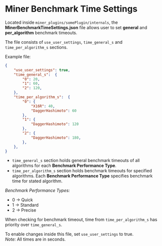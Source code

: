 # Miner Benchmark Time Settings

Located inside `miner_plugins/somePlugin/internals`, the **MinerBenchmarkTimeSettings.json** file allows user to set **general** and **per_algorithm** benchmark timeouts.

The file consists of `use_user_settings`, `time_general_s` and `time_per_algorithm_s` sections.


Example file: 
```JSON
{
    "use_user_settings": true,
    "time_general_s":  {
        "0": 20,
        "1": 60,
        "2": 120,
    },
    "time_per_algorithm_s":  {
        "0": {
            "X16R": 40,
            "DaggerHashimoto": 60
        },
        "1": {
            "DaggerHashimoto": 120
        },
        "2": {
            "DaggerHashimoto": 180,
        },
    },
}
```

- `time_general_s` section holds general benchmark timeouts of all algorithms for each **Benchmark Performance Type**.<br>
- `time_per_algorithm_s` section holds benchmark timeouts for specified algorithms. Each **Benchmark Performance Type** specifies benchmark time for stated algorithm. <br>

*Benchmark Performance Types:*
- 0 -> Quick
- 1 -> Standard
- 2 -> Precise

When checking for benchmark timeout, time from `time_per_algorithm_s` has priority over `time_general_s`.<br>

To enable changes inside this file, set `use_user_settings` to true.<br>
*Note:* All times are in seconds.<br>
